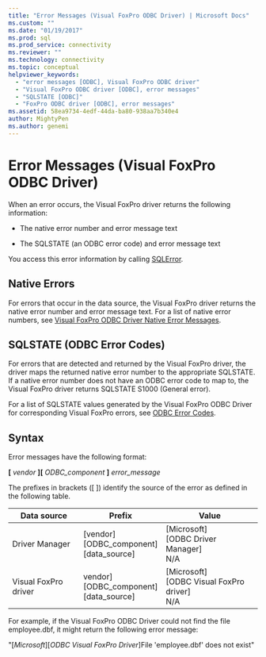 ```yaml
---
title: "Error Messages (Visual FoxPro ODBC Driver) | Microsoft Docs"
ms.custom: ""
ms.date: "01/19/2017"
ms.prod: sql
ms.prod_service: connectivity
ms.reviewer: ""
ms.technology: connectivity
ms.topic: conceptual
helpviewer_keywords: 
  - "error messages [ODBC], Visual FoxPro ODBC driver"
  - "Visual FoxPro ODBC driver [ODBC], error messages"
  - "SQLSTATE [ODBC]"
  - "FoxPro ODBC driver [ODBC], error messages"
ms.assetid: 58ea9734-4edf-44da-ba80-938aa7b340e4
author: MightyPen
ms.author: genemi
---
```

# Error Messages (Visual FoxPro ODBC Driver)
When an error occurs, the Visual FoxPro driver returns the following information:  
  
-   The native error number and error message text  
  
-   The SQLSTATE (an ODBC error code) and error message text  
  
 You access this error information by calling [SQLError](../../odbc/microsoft/sqlerror-visual-foxpro-odbc-driver.md).  
  
## Native Errors  
 For errors that occur in the data source, the Visual FoxPro driver returns the native error number and error message text. For a list of native error numbers, see [Visual FoxPro ODBC Driver Native Error Messages](../../odbc/microsoft/visual-foxpro-odbc-driver-native-error-messages.md).  
  
## SQLSTATE (ODBC Error Codes)  
 For errors that are detected and returned by the Visual FoxPro driver, the driver maps the returned native error number to the appropriate SQLSTATE. If a native error number does not have an ODBC error code to map to, the Visual FoxPro driver returns SQLSTATE S1000 (General error).  
  
 For a list of SQLSTATE values generated by the Visual FoxPro ODBC Driver for corresponding Visual FoxPro errors, see [ODBC Error Codes](../../odbc/microsoft/odbc-error-codes-visual-foxpro-odbc-driver.md).  
  
## Syntax  
 Error messages have the following format:  
  
 **[** *vendor* **][** *ODBC_component* **]** *error_message*  
  
 The prefixes in brackets ([ ]) identify the source of the error as defined in the following table.  
  
|Data source|Prefix|Value|  
|-----------------|------------|-----------|  
|Driver Manager|[vendor]<br />[ODBC_component]<br />[data_source]|[Microsoft]<br />[ODBC Driver Manager]<br />N/A|  
|Visual FoxPro driver|vendor]<br />[ODBC_component]<br />[data_source]|[Microsoft]<br />[ODBC Visual FoxPro driver]<br />N/A|  
  
 For example, if the Visual FoxPro ODBC Driver could not find the file employee.dbf, it might return the following error message:  
  
 "[*Microsoft*][*ODBC Visual FoxPro Driver*]File 'employee.dbf' does not exist"
